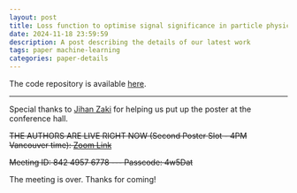 ```yaml
---
layout: post
title: Loss function to optimise signal significance in particle physics
date: 2024-11-18 23:59:59
description: A post describing the details of our latest work
tags: paper machine-learning
categories: paper-details
---
```


The code repository is available [here](https://github.com/Jai2500/Z-Score-Loss).

---

Special thanks to [Jihan Zaki](https://www.jihanzaki.com) for helping us put up the poster at the conference hall.

~~THE AUTHORS ARE LIVE RIGHT NOW (Second Poster Slot - 4PM Vancouver time): [Zoom Link](https://us05web.zoom.us/j/84249576778?pwd=UJeFXnSMtrq0h9T87CTf0lV47dapSx.1)~~

~~Meeting ID: 842 4957 6778 --- Passcode: 4w5Dat~~

The meeting is over. Thanks for coming!
